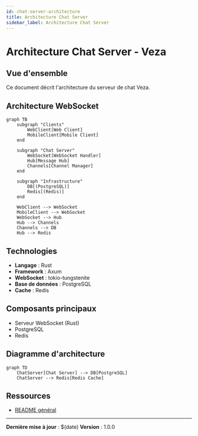 ```yaml
---
id: chat-server-architecture
title: Architecture Chat Server
sidebar_label: Architecture Chat Server
---
```


# Architecture Chat Server - Veza

## Vue d'ensemble

Ce document décrit l'architecture du serveur de chat Veza.

## Architecture WebSocket

```mermaid
graph TB
    subgraph "Clients"
        WebClient[Web Client]
        MobileClient[Mobile Client]
    end
    
    subgraph "Chat Server"
        WebSocket[WebSocket Handler]
        Hub[Message Hub]
        Channels[Channel Manager]
    end
    
    subgraph "Infrastructure"
        DB[(PostgreSQL)]
        Redis[(Redis)]
    end
    
    WebClient --> WebSocket
    MobileClient --> WebSocket
    WebSocket --> Hub
    Hub --> Channels
    Channels --> DB
    Hub --> Redis
```

## Technologies

- **Langage** : Rust
- **Framework** : Axum
- **WebSocket** : tokio-tungstenite
- **Base de données** : PostgreSQL
- **Cache** : Redis

## Composants principaux
- Serveur WebSocket (Rust)
- PostgreSQL
- Redis

## Diagramme d'architecture

```mermaid
graph TD
    ChatServer[Chat Server] --> DB[PostgreSQL]
    ChatServer --> Redis[Redis Cache]
```

## Ressources
- [README général](../README.md)

---

**Dernière mise à jour** : $(date)
**Version** : 1.0.0 